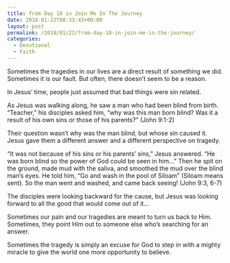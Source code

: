 ```yaml
---
title: from Day 18 in Join Me In The Journey
date: 2018-01-22T08:33:43+00:00
layout: post
permalink: /2018/01/22/from-day-18-in-join-me-in-the-journey/
categories:
  - Devotional
  - Faith
---
```

Sometimes the tragedies in our lives are a direct result of something we did. Sometimes it is our fault. But often, there doesn’t seem to be a reason.

In Jesus’ time, people just assumed that bad things were sin related.

As Jesus was walking along, he saw a man who had been blind from birth. “Teacher,” his disciples asked him, “why was this man born blind? Was it a result of his own sins or those of his parents?” (John 9:1-2)

Their question wasn’t why was the man blind, but whose sin caused it. Jesus gave them a different answer and a different perspective on tragedy.

“It was not because of his sins or his parents’ sins,” Jesus answered. “He was born blind so the power of God could be seen in him…” Then he spit on the ground, made mud with the saliva, and smoothed the mud over the blind man’s eyes. He told him, “Go and wash in the pool of Siloam” (Siloam means sent). So the man went and washed, and came back seeing! (John 9:3, 6-7)

The disciples were looking backward for the cause, but Jesus was looking forward to all the good that would come out of it&#8230;

Sometimes our pain and our tragedies are meant to turn us back to Him. Sometimes, they point Him out to someone else who’s searching for an answer.

Sometimes the tragedy is simply an excuse for God to step in with a mighty miracle to give the world one more opportunity to believe.

&nbsp;